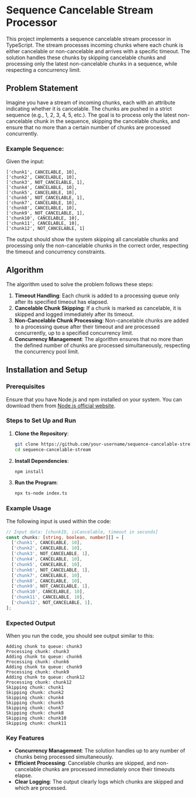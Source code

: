 # Sequence Cancelable Stream Processor

This project implements a sequence cancelable stream processor in TypeScript. The stream processes incoming chunks where each chunk is either cancelable or non-cancelable and arrives with a specific timeout. The solution handles these chunks by skipping cancelable chunks and processing only the latest non-cancelable chunks in a sequence, while respecting a concurrency limit.

## Problem Statement

Imagine you have a stream of incoming chunks, each with an attribute indicating whether it is cancelable. The chunks are pushed in a strict sequence (e.g., 1, 2, 3, 4, 5, etc.). The goal is to process only the latest non-cancelable chunk in the sequence, skipping the cancelable chunks, and ensure that no more than a certain number of chunks are processed concurrently.

### Example Sequence:

Given the input:
```
['chunk1', CANCELABLE, 10],
['chunk2', CANCELABLE, 10],
['chunk3', NOT_CANCELABLE, 1],
['chunk4', CANCELABLE, 10],
['chunk5', CANCELABLE, 10],
['chunk6', NOT_CANCELABLE, 1],
['chunk7', CANCELABLE, 10],
['chunk8', CANCELABLE, 10],
['chunk9', NOT_CANCELABLE, 1],
['chunk10', CANCELABLE, 10],
['chunk11', CANCELABLE, 10],
['chunk12', NOT_CANCELABLE, 1]
```

The output should show the system skipping all cancelable chunks and processing only the non-cancelable chunks in the correct order, respecting the timeout and concurrency constraints.

## Algorithm

The algorithm used to solve the problem follows these steps:

1. **Timeout Handling**: Each chunk is added to a processing queue only after its specified timeout has elapsed.
2. **Cancelable Chunk Skipping**: If a chunk is marked as cancelable, it is skipped and logged immediately after its timeout.
3. **Non-Cancelable Chunk Processing**: Non-cancelable chunks are added to a processing queue after their timeout and are processed concurrently, up to a specified concurrency limit.
4. **Concurrency Management**: The algorithm ensures that no more than the defined number of chunks are processed simultaneously, respecting the concurrency pool limit.

## Installation and Setup

### Prerequisites

Ensure that you have Node.js and npm installed on your system. You can download them from [Node.js official website](https://nodejs.org/).

### Steps to Set Up and Run

1. **Clone the Repository**:
    ```bash
    git clone https://github.com/your-username/sequence-cancelable-stream.git
    cd sequence-cancelable-stream
    ```

2. **Install Dependencies**:
    ```bash
    npm install
    ```

3. **Run the Program**:
    ```bash
    npx ts-node index.ts
    ```

### Example Usage

The following input is used within the code:

```typescript
// Input data: [chunkID, isCancelable, timeout in seconds]
const chunks: [string, boolean, number][] = [
  ['chunk1', CANCELABLE, 10],
  ['chunk2', CANCELABLE, 10],
  ['chunk3', NOT_CANCELABLE, 1],
  ['chunk4', CANCELABLE, 10],
  ['chunk5', CANCELABLE, 10],
  ['chunk6', NOT_CANCELABLE, 1],
  ['chunk7', CANCELABLE, 10],
  ['chunk8', CANCELABLE, 10],
  ['chunk9', NOT_CANCELABLE, 1],
  ['chunk10', CANCELABLE, 10],
  ['chunk11', CANCELABLE, 10],
  ['chunk12', NOT_CANCELABLE, 1],
];
```

### Expected Output

When you run the code, you should see output similar to this:

```plaintext
Adding chunk to queue: chunk3
Processing chunk: chunk3
Adding chunk to queue: chunk6
Processing chunk: chunk6
Adding chunk to queue: chunk9
Processing chunk: chunk9
Adding chunk to queue: chunk12
Processing chunk: chunk12
Skipping chunk: chunk1
Skipping chunk: chunk2
Skipping chunk: chunk4
Skipping chunk: chunk5
Skipping chunk: chunk7
Skipping chunk: chunk8
Skipping chunk: chunk10
Skipping chunk: chunk11
```

### Key Features

- **Concurrency Management**: The solution handles up to any number of chunks being processed simultaneously.
- **Efficient Processing**: Cancelable chunks are skipped, and non-cancelable chunks are processed immediately once their timeouts elapse.
- **Clear Logging**: The output clearly logs which chunks are skipped and which are processed.